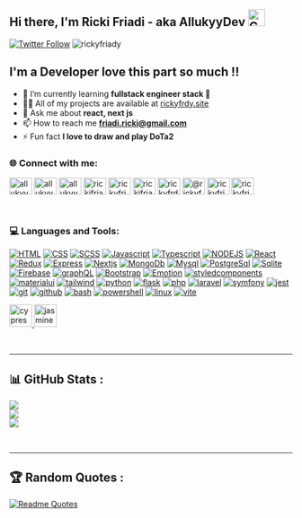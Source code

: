 ## Hi there, I'm Ricki Friadi - aka AllukyyDev <img src="https://raw.githubusercontent.com/Tarikul-Islam-Anik/Animated-Fluent-Emojis/master/Emojis/Smilies/Cat%20with%20Tears%20of%20Joy.png" alt="Cat with Tears of Joy" width="30" height="30" />

[![Twitter Follow](https://img.shields.io/twitter/follow/allukyyDev_?label=AllukyDev&style=social)](https://twitter.com/allukyyDev_)
<img src="https://komarev.com/ghpvc/?username=rickyfriady&label=Profile%20views&color=0e75b6&style=plastic" alt="rickyfriady" />

## I'm a Developer love this part so much !!

- 🌱 I’m currently learning **fullstack engineer stack 🤣**
- 👨‍💻 All of my projects are available at [rickyfrdy.site](https://rickyfrdy.site)
- 💬 Ask me about **react, next js**
- 📫 How to reach me **friadi.ricki@gmail.com**
- ⚡ Fun fact **I love to draw and play DoTa2**

### 🌐 Connect with me:

<a href="https://codepen.io/rickyfrdy" target="_blank"><img align="center" src="https://raw.githubusercontent.com/rahuldkjain/github-profile-readme-generator/master/src/images/icons/Social/codepen.svg" alt="allukyy" height="30" width="40" /></a>
<a href="https://dev.to/allukyy" target="_blank"><img align="center" src="https://raw.githubusercontent.com/rahuldkjain/github-profile-readme-generator/master/src/images/icons/Social/devto.svg" alt="allukyy" height="30" width="40" /></a>
<a href="https://twitter.com/allukyydev_" target="_blank"><img align="center" src="https://raw.githubusercontent.com/rahuldkjain/github-profile-readme-generator/master/src/images/icons/Social/twitter.svg" alt="allukyydev_" height="30" width="40" /></a>
<a href="https://linkedin.com/in/rickifriadi" target="_blank"><img align="center" src="https://raw.githubusercontent.com/rahuldkjain/github-profile-readme-generator/master/src/images/icons/Social/linked-in-alt.svg" alt="rickifriadi" height="30" width="40" /></a>
<a href="https://codesandbox.com/rickyfrdy" target="_blank"><img align="center" src="https://raw.githubusercontent.com/rahuldkjain/github-profile-readme-generator/master/src/images/icons/Social/codesandbox.svg" alt="rickyfriady" height="30" width="40" /></a>
<a href="https://fb.com/rickifriadi" target="blank"><img align="center" src="https://raw.githubusercontent.com/rahuldkjain/github-profile-readme-generator/master/src/images/icons/Social/facebook.svg" alt="rickifriadi" height="30" width="40" /></a>
<a href="https://instagram.com/rickyfrdy" target="blank"><img align="center" src="https://raw.githubusercontent.com/rahuldkjain/github-profile-readme-generator/master/src/images/icons/Social/instagram.svg" alt="rickyfrdy" height="30" width="40" /></a>
<a href="https://medium.com/@rickyfriady" target="blank"><img align="center" src="https://raw.githubusercontent.com/rahuldkjain/github-profile-readme-generator/master/src/images/icons/Social/medium.svg" alt="@rickyfriady" height="30" width="40" /></a>
<a href="https://www.hackerrank.com/rickyfriady" target="blank"><img align="center" src="https://raw.githubusercontent.com/rahuldkjain/github-profile-readme-generator/master/src/images/icons/Social/hackerrank.svg" alt="rickyfriady" height="30" width="40" /></a>
<a href="https://www.leetcode.com/rickyfriady" target="blank"><img align="center" src="https://raw.githubusercontent.com/rahuldkjain/github-profile-readme-generator/master/src/images/icons/Social/leet-code.svg" alt="rickyfriady" height="30" width="40" /></a>

<br />

### 💻 Languages and Tools:
[![HTML](https://skillicons.dev/icons?i=html)](https://)
[![CSS](https://skillicons.dev/icons?i=css)](https://)
[![SCSS](https://skillicons.dev/icons?i=scss)](https://)
[![Javascript](https://skillicons.dev/icons?i=js)](https://)
[![Typescript](https://skillicons.dev/icons?i=ts)](https://)
[![NODEJS](https://skillicons.dev/icons?i=nodejs)](https://)
[![React](https://skillicons.dev/icons?i=react)](https://)
[![Redux](https://skillicons.dev/icons?i=redux)](https://)
[![Express](https://skillicons.dev/icons?i=express)](https://)
[![Nextjs](https://skillicons.dev/icons?i=next)](https://)
[![MongoDb](https://skillicons.dev/icons?i=mongodb)](https://)
[![Mysql](https://skillicons.dev/icons?i=mysql)](https://)
[![PostgreSql](https://skillicons.dev/icons?i=postgres)](https://)
[![Sqlite](https://skillicons.dev/icons?i=sqlite)](https://)
[![Firebase](https://skillicons.dev/icons?i=firebase)](https://)
[![graphQL](https://skillicons.dev/icons?i=graphql)](https://)
[![Bootstrap](https://skillicons.dev/icons?i=bootstrap)](https://)
[![Emotion](https://skillicons.dev/icons?i=emotion)](https://)
[![styledcomponents](https://skillicons.dev/icons?i=styledcomponents)](https://)
[![materialui](https://skillicons.dev/icons?i=materialui)](https://)
[![tailwind](https://skillicons.dev/icons?i=tailwind)](https://)
[![python](https://skillicons.dev/icons?i=py)](https://)
[![flask](https://skillicons.dev/icons?i=flask)](https://)
[![php](https://skillicons.dev/icons?i=php)](https://)
[![laravel](https://skillicons.dev/icons?i=laravel)](https://)
[![symfony](https://skillicons.dev/icons?i=symfony)](https://)
[![jest](https://skillicons.dev/icons?i=jest)](https://)
[![git](https://skillicons.dev/icons?i=git)](https://)
[![github](https://skillicons.dev/icons?i=github)](https://)
[![bash](https://skillicons.dev/icons?i=bash)](https://)
[![powershell](https://skillicons.dev/icons?i=powershell)](https://)
[![linux](https://skillicons.dev/icons?i=linux)](https://)
[![vite](https://skillicons.dev/icons?i=vite)](https://)



<p align="left"><a href="https://www.cypress.io" target="_blank" rel="noreferrer"> <img src="https://raw.githubusercontent.com/simple-icons/simple-icons/6e46ec1fc23b60c8fd0d2f2ff46db82e16dbd75f/icons/cypress.svg" alt="cypress" width="40" height="40"/> </a> <a href="https://jasmine.github.io/" target="_blank" rel="noreferrer"> <img src="https://www.vectorlogo.zone/logos/jasmine/jasmine-icon.svg" alt="jasmine" width="40" height="40"/> </a> </p>

<br />

---
## 📊 GitHub Stats :
![](https://github-readme-stats.vercel.app/api?username=rickyfriady&show_icons=true&theme=radical&locale=en&layout=compact&include_all_commits=false&count_private=false)<br/>
![](https://github-readme-streak-stats.herokuapp.com/?user=rickyfriady&theme=radical)<br/>
![](https://github-readme-stats.vercel.app/api/top-langs/?username=rickyfriady&show_icons=true&theme=radical&locale=en&include_all_commits=false&count_private=false&layout=compact)

<br/>

---

## 🏆 Random Quotes :
[![Readme Quotes](https://quotes-github-readme.vercel.app/api?type=horizontal&theme=dark)](https://github.com/piyushsuthar/github-readme-quotes)


